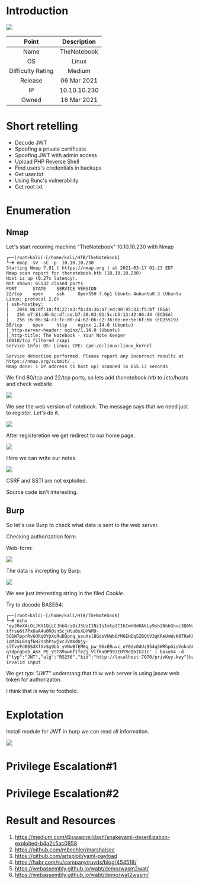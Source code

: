 # Introduction

[![](https://www.hackthebox.eu/storage/avatars/7295ea27df8a46144ed5f939b96ffaae.png)](https://app.hackthebox.eu/machines/320)

| Point | Description |
| :------:| :------: |
| Name | TheNotebook  |
| OS   | Linux  |
| Difficulty Rating| Medium   |
| Release | 06 Mar 2021   |
| IP | 10.10.10.230   |
| Owned | 16 Mar 2021 |

# Short retelling

* Decode JWT
* Spoofing a private certificate
* Spoofing JWT with admin access
* Upload PHP Reverse Shell
* Find users's credentials in backups
* Get user.txt
* Using Runc's vulnerability
* Get root.txt

# Enumeration

## Nmap

Let's start reconing machine "TheNotebook" 10.10.10.230 with Nmap

```
┌──(root💀kali)-[/home/kali/HTB/TheNotebook]
└─# nmap -sV -sC -p- 10.10.10.230 
Starting Nmap 7.91 ( https://nmap.org ) at 2021-03-17 01:23 EDT
Nmap scan report for thenotebook.htb (10.10.10.230)
Host is up (0.27s latency).
Not shown: 65532 closed ports
PORT      STATE    SERVICE VERSION
22/tcp    open     ssh     OpenSSH 7.6p1 Ubuntu 4ubuntu0.3 (Ubuntu Linux; protocol 2.0)
| ssh-hostkey: 
|   2048 86:df:10:fd:27:a3:fb:d8:36:a7:ed:90:95:33:f5:bf (RSA)
|   256 e7:81:d6:6c:df:ce:b7:30:03:91:5c:b5:13:42:06:44 (ECDSA)
|_  256 c6:06:34:c7:fc:00:c4:62:06:c2:36:0e:ee:5e:bf:6b (ED25519)
80/tcp    open     http    nginx 1.14.0 (Ubuntu)
|_http-server-header: nginx/1.14.0 (Ubuntu)
|_http-title: The Notebook - Your Note Keeper
10010/tcp filtered rxapi
Service Info: OS: Linux; CPE: cpe:/o:linux:linux_kernel

Service detection performed. Please report any incorrect results at https://nmap.org/submit/ .
Nmap done: 1 IP address (1 host up) scanned in 655.13 seconds
```
We find 80/tcp and 22/tcp ports, so lets add *thenotebook.htb* to /etc/hosts and check website.

![](https://github.com/Pash3nlee/HackTheBox/raw/main/images/tn1.PNG)

We see the web version of notebook. The message says that we need just to register. Let's do it.

![](https://github.com/Pash3nlee/HackTheBox/raw/main/images/tn2.PNG)

After registeretion we get redirect to our home page.

![](https://github.com/Pash3nlee/HackTheBox/raw/main/images/tn3.PNG)

Here we can write our notes.

![](https://github.com/Pash3nlee/HackTheBox/raw/main/images/tn4.PNG)

CSRF and SSTI are not exploited.

Source code isn't interesting.

## Burp

So let's use Burp to check what data is sent to the web server.

Checking authorization form.

Web-form:

![](https://github.com/Pash3nlee/HackTheBox/raw/main/images/tn5.PNG)

The data is increpting by Burp:

![](https://github.com/Pash3nlee/HackTheBox/raw/main/images/tn6.PNG)

We see just interesting string in the filed *Cookie*.

Try to decode BASE64:

```
┌──(root💀kali)-[/home/kali/HTB/TheNotebook]
└─# echo 'eyJ0eXAiOiJKV1QiLCJhbGciOiJSUzI1NiIsImtpZCI6Imh0dHA6Ly9sb2NhbGhvc3Q6NzA3MC9wcml2S2V5LmtleSJ9.eyJ1c2VybmFtZSI6InBhc2hhIiwiZW1haWwiOiJwYXNoYUB0aGVub3RlYmJvay5odGIiLCJhZG1pbl9jYXAiOnRydWV9.gkD2C8w7hcUF1QFLiOHhs4w-tfrsu6t7Px6aA4u0ROsnScjHtu0sXUHWM9-5Q1W7pprRv6ORq0YpXqRuDDpnq_uvuXslBGdsVUWbQYM6EHDq5ZBQtV3qKReUmWvK8TReKUKdGFl4KzaMPKL5Dz3z_Nj6Z7JcRap4FMiYXDbCESgERItzGALm8WzVH4kQ_cbXM2T7NHNZStFNFyJK3hQQItpNLE2UxvQ3y1rWOtfWETSrtiyq71_cOMwu9MJPXONyOyzceVGekkZLCxK4Eh1Jy2pQ-1qM3SL6Yqf6H2sshPswjvcJVAKdUjy-slTvyFd80SdXfXvSg9bb_yVWwBfEM0q_pw_96xERuvc_oY0dvOdUz954q5WRhpGisVoknG0jdEiC3wr9FFNOBXTVUVDsgE5BN1tN8M2CC7fgTrb9YOoYCpd8dWq4Zwcc9dnlpYR2DF0IQfLggMwYOcWLf0Ncqw7c5yBGIwe6nQGMrmZDXpwqkJRUvL5QGJ0N4smGJwxEWHcwNqDGk7Xj8sIeQjrq9c7XPIZeATShGmeQYT6SdKnZxGfic9bALsiRCT_BRZ7352LItWpIXLJSIaVoA6lWllgxlO0saW6iLDHiPILf3wkaMPROuQ8y-q7dpcgbob_A6X_PE_VST89uw6fIfeZj_VlfKa0P997IHYReDbIG21c' | base64 -d
{"typ":"JWT","alg":"RS256","kid":"http://localhost:7070/privKey.key"}base64: invalid input
```

We get *typ: "JWT"* understang that thiw web server is using jasow web token for authorizaton.

I think that is way to foothold.

# Explotation

Install module for JWT in burp we can read all information.

![](https://github.com/Pash3nlee/HackTheBox/raw/main/images/tn7.PNG)


# Privilege Escalation#1



# Privilege Escalation#2



# Result and Resources

1. https://medium.com/@swapneildash/snakeyaml-deserilization-exploited-b4a2c5ac0858
2. https://github.com/mbechler/marshalsec
3. https://github.com/artsploit/yaml-payload
4. https://habr.com/ru/company/ruvds/blog/454518/
5. https://webassembly.github.io/wabt/demo/wasm2wat/
6. https://webassembly.github.io/wabt/demo/wat2wasm/

